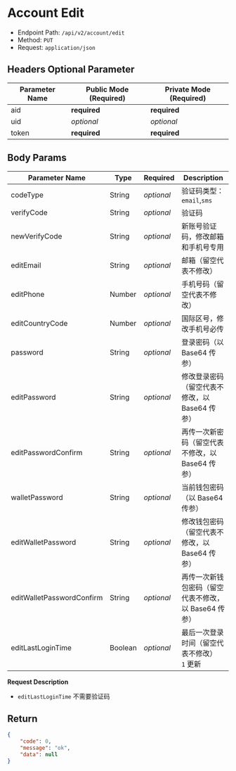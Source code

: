 # Account Edit

- Endpoint Path: `/api/v2/account/edit`
- Method: `PUT`
- Request: `application/json`

## Headers Optional Parameter

| Parameter Name | Public Mode (Required) | Private Mode (Required) |
| --- | --- | --- |
| aid | **required** | **required** |
| uid | *optional* | *optional* |
| token | **required** | **required** |

## Body Params

| Parameter Name | Type | Required | Description |
| --- | --- | --- | --- |
| codeType | String | *optional* | 验证码类型：`email`,`sms` |
| verifyCode | String | *optional* | 验证码 |
| newVerifyCode | String | *optional* | 新账号验证码，修改邮箱和手机号专用 |
| editEmail | String | *optional* | 邮箱（留空代表不修改） |
| editPhone | Number | *optional* | 手机号码（留空代表不修改） |
| editCountryCode | Number | *optional* | 国际区号，修改手机号必传 |
| password | String | *optional* | 登录密码（以 Base64 传参） |
| editPassword | String | *optional* | 修改登录密码（留空代表不修改，以 Base64 传参） |
| editPasswordConfirm | String | *optional* | 再传一次新密码（留空代表不修改，以 Base64 传参） |
| walletPassword | String | *optional* | 当前钱包密码（以 Base64 传参） |
| editWalletPassword | String | *optional* | 修改钱包密码（留空代表不修改，以 Base64 传参） |
| editWalletPasswordConfirm | String | *optional* | 再传一次新钱包密码（留空代表不修改，以 Base64 传参） |
| editLastLoginTime | Boolean | *optional* | 最后一次登录时间（留空代表不修改）<br>`1` 更新 |

**Request Description**

- `editLastLoginTime` 不需要验证码

## Return

```json
{
    "code": 0,
    "message": "ok",
    "data": null
}
```
